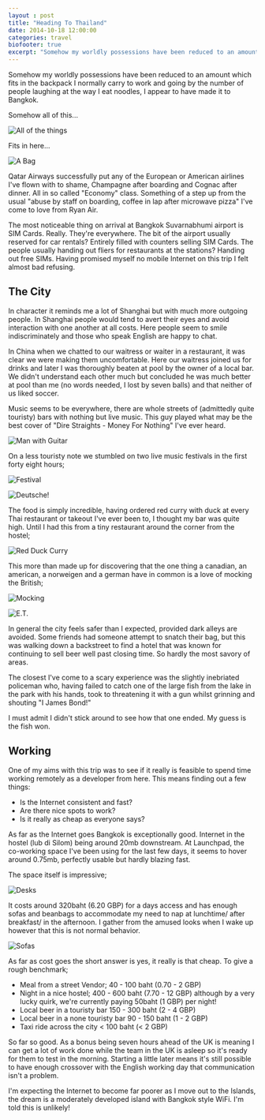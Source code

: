 ```yaml
---
layout : post
title: "Heading To Thailand"
date: 2014-10-18 12:00:00
categories: travel
biofooter: true
excerpt: "Somehow my worldly possessions have been reduced to an amount which fits in the backpack I normally carry to work and going by the number of people laughing at the way I eat noodles, I appear to have made it to Bangkok."
---
```


Somehow my worldly possessions have been reduced to an amount which fits in the backpack I normally carry to work and going by the number of people laughing at the way I eat noodles, I appear to have made it to Bangkok.

Somehow all of this...

![All of the things](/assets/images/travel/heading-to-thailand/stuff-on-table.jpg)

Fits in here...

![A Bag](/assets/images/travel/heading-to-thailand/in-the-bag.jpg)

Qatar Airways successfully put any of the European or American airlines I've flown with to shame, Champagne after boarding and Cognac after dinner. All in so called "Economy" class. Something of a step up from the usual "abuse by staff on boarding, coffee in lap after microwave pizza" I've come to love from Ryan Air.

The most noticeable thing on arrival at Bangkok Suvarnabhumi airport is SIM Cards. Really. They're everywhere. The bit of the airport usually reserved for car rentals? Entirely filled with counters selling SIM Cards. The people usually handing out fliers for restaurants at the stations? Handing out free SIMs. Having promised myself no mobile Internet on this trip I felt almost bad refusing.

## The City

In character it reminds me a lot of Shanghai but with much more outgoing people. In Shanghai people would tend to avert their eyes and avoid interaction with one another at all costs. Here people seem to smile indiscriminately and those who speak English are happy to chat.

In China when we chatted to our waitress or waiter in a restaurant, it was clear we were making them uncomfortable. Here our waitress joined us for drinks and later I was thoroughly beaten at pool by the owner of a local bar. We didn't understand each other much but concluded he was much better at pool than me (no words needed, I lost by seven balls) and that neither of us liked soccer.

Music seems to be everywhere, there are whole streets of (admittedly quite touristy) bars with nothing but live music. This guy played what may be the best cover of "Dire Straights - Money For Nothing" I've ever heard.

![Man with Guitar](/assets/images/travel/heading-to-thailand/guitar.jpg)

On a less touristy note we stumbled on two live music festivals in the first forty eight hours;

![Festival](/assets/images/travel/heading-to-thailand/festival.jpg)

![Deutsche!](/assets/images/travel/heading-to-thailand/drum-band.jpg)

The food is simply incredible, having ordered red curry with duck at every Thai restaurant or takeout I've ever been to, I thought my bar was quite high. Until I had this from a tiny restaurant around the corner from the hostel;

![Red Duck Curry](/assets/images/travel/heading-to-thailand/red-duck-curry.jpg)

This more than made up for discovering that the one thing a canadian, an american, a norweigen and a german have in common is a love of mocking the British;

![Mocking](/assets/images/travel/heading-to-thailand/only-tourists.jpg)

![E.T.](/assets/images/travel/heading-to-thailand/ET.jpg)

In general the city feels safer than I expected, provided dark alleys are avoided. Some friends had someone attempt to snatch their bag, but this was walking down a backstreet to find a hotel that was known for continuing to sell beer well past closing time. So hardly the most savory of areas.

The closest I've come to a scary experience was the slightly inebriated policeman who, having failed to catch one of the large fish from the lake in the park with his hands, took to threatening it with a gun whilst grinning and shouting "I James Bond!"

I must admit I didn't stick around to see how that one ended. My guess is the fish won.

## Working

One of my aims with this trip was to see if it really is feasible to spend time working remotely as a developer from here. This means finding out a few things:

* Is the Internet consistent and fast?
* Are there nice spots to work?
* Is it really as cheap as everyone says?

As far as the Internet goes Bangkok is exceptionally good. Internet in the hostel (lub di Silom) being around 20mb downstream. At Launchpad, the co-working space I've been using for the last few days, it seems to hover around 0.75mb, perfectly usable but hardly blazing fast.

The space itself is impressive;

![Desks](/assets/images/travel/heading-to-thailand/lp-desks.jpg)

It costs around 320baht (6.20 GBP) for a days access and has enough sofas and beanbags to accommodate my need to nap at lunchtime/ after breakfast/ in the afternoon. I gather from the amused looks when I wake up however that this is not normal behavior.

![Sofas](/assets/images/travel/heading-to-thailand/lp-sofas.jpg)

As far as cost goes the short answer is yes, it really is that cheap. To give a rough benchmark;

* Meal from a street Vendor; 40 - 100 baht (0.70 - 2 GBP)
* Night in a nice hostel; 400 - 600 baht (7.70 - 12 GBP) although by a very lucky quirk, we're currently paying 50baht (1 GBP) per night!
* Local beer in a touristy bar 150 - 300 baht (2 - 4 GBP)
* Local beer in a none touristy bar 90 - 150 baht (1 - 2 GBP)
* Taxi ride across the city < 100 baht (< 2 GBP)

So far so good. As a bonus being seven hours ahead of the UK is meaning I can get a lot of work done while the team in the UK is asleep so it's ready for them to test in the morning. Starting a little later means it's still possible to have enough crossover with the English working day that communication isn't a problem.

I'm expecting the Internet to become far poorer as I move out to the Islands, the dream is a moderately developed island with Bangkok style WiFi. I'm told this is unlikely!